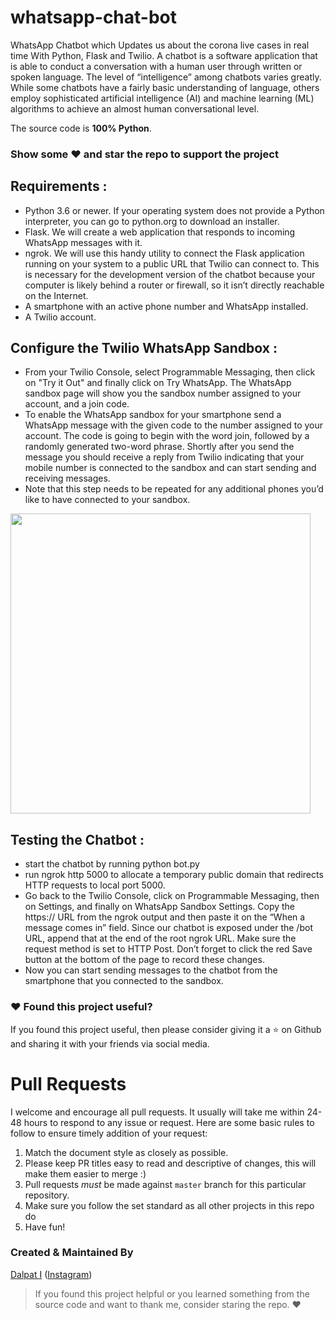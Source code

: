 # whatsapp-chat-bot

WhatsApp Chatbot which Updates us about the corona live cases in real time With Python, Flask and Twilio.
A chatbot is a software application that is able to conduct a conversation with a human user through written or spoken language. The level of “intelligence” among chatbots varies greatly. While some chatbots have a fairly basic understanding of language, others employ sophisticated artificial intelligence (AI) and machine learning (ML) algorithms to achieve an almost human conversational level.

The source code is **100% Python**.

### Show some :heart: and star the repo to support the project

## Requirements :
- Python 3.6 or newer. If your operating system does not provide a Python interpreter, you can go to python.org to download an installer.
- Flask. We will create a web application that responds to incoming WhatsApp messages with it.
- ngrok. We will use this handy utility to connect the Flask application running on your system to a public URL that Twilio can connect to. This is necessary for the development version of the chatbot because your computer is likely behind a router or firewall, so it isn’t directly reachable on the Internet. 
- A smartphone with an active phone number and WhatsApp installed.
- A Twilio account.

## Configure the Twilio WhatsApp Sandbox :
- From your Twilio Console, select Programmable Messaging, then click on "Try it Out" and finally click on Try WhatsApp. The WhatsApp sandbox page will show you the sandbox number assigned to your account, and a join code.
- To enable the WhatsApp sandbox for your smartphone send a WhatsApp message with the given code to the number assigned to your account. The code is going to begin with the word join, followed by a randomly generated two-word phrase. Shortly after you send the message you should receive a reply from Twilio indicating that your mobile number is connected to the sandbox and can start sending and receiving messages.
- Note that this step needs to be repeated for any additional phones you’d like to have connected to your sandbox.

<img height="480px" src="https://twilio-cms-prod.s3.amazonaws.com/images/a3Dg7ccP5QFcnxWM6N0kmUDk7VqvuL5M538UfEg-yxMc2r.width-500.png">

## Testing the Chatbot :
- start the chatbot by running python bot.py
- run ngrok http 5000 to allocate a temporary public domain that redirects HTTP requests to local port 5000.
- Go back to the Twilio Console, click on Programmable Messaging, then on Settings, and finally on WhatsApp Sandbox Settings. Copy the https:// URL from the ngrok output and then paste it on the “When a message comes in” field. Since our chatbot is exposed under the /bot URL, append that at the end of the root ngrok URL. Make sure the request method is set to HTTP Post. Don’t forget to click the red Save button at the bottom of the page to record these changes.
- Now you can start sending messages to the chatbot from the smartphone that you connected to the sandbox.

### :heart: Found this project useful?

If you found this project useful, then please consider giving it a :star: on Github and sharing it with your friends via social media.

# Pull Requests

I welcome and encourage all pull requests. It usually will take me within 24-48 hours to respond to any issue or request. Here are some basic rules to follow to ensure timely addition of your request:

1.  Match the document style as closely as possible.
2.  Please keep PR titles easy to read and descriptive of changes, this will make them easier to merge :)
3.  Pull requests _must_ be made against `master` branch for this particular repository.
4.  Make sure you follow the set standard as all other projects in this repo do
5.  Have fun!

### Created & Maintained By

[Dalpat I](https://github.com/dalpat98)
([Instagram](https://www.instagram.com/dalpat_chaudhary__/))

> If you found this project helpful or you learned something from the source code and want to thank me, consider staring the repo. :heart:

